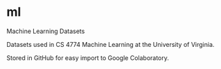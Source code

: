 # ml
Machine Learning Datasets

Datasets used in CS 4774 Machine Learning at the University of Virginia.

Stored in GitHub for easy import to Google Colaboratory. 
